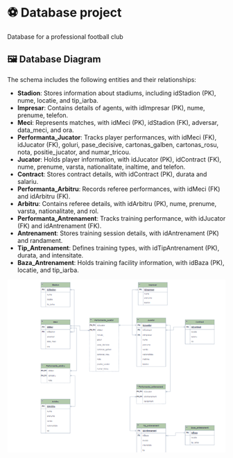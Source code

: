 # ⚽ Database project
Database for a professional football club

## 🖼 Database Diagram

The schema includes the following entities and their relationships:
- **Stadion**: Stores information about stadiums, including idStadion (PK), nume, locatie, and tip_iarba.
- **Impresar**: Contains details of agents, with idImpresar (PK), nume, prenume, telefon.
- **Meci**: Represents matches, with idMeci (PK), idStadion (FK), adversar, data_meci, and ora.
- **Performanta_Jucator**: Tracks player performances, with idMeci (FK), idJucator (FK), goluri, pase_decisive, cartonas_galben, cartonas_rosu, nota, positie_jucator, and numar_tricou.
- **Jucator**: Holds player information, with idJucator (PK), idContract (FK), nume, prenume, varsta, nationalitate, inaltime, and telefon.
- **Contract**: Stores contract details, with idContract (PK), durata and salariu.
- **Performanta_Arbitru**: Records referee performances, with idMeci (FK) and idArbitru (FK).
- **Arbitru**: Contains referee details, with idArbitru (PK), nume, prenume, varsta, nationalitate, and rol.
- **Performanta_Antrenament**: Tracks training performance, with idJucator (FK) and idAntrenament (FK).
- **Antrenament**: Stores training session details, with idAntrenament (PK) and randament.
- **Tip_Antrenament**: Defines training types, with idTipAntrenament (PK), durata, and intensitate.
- **Baza_Antrenament**: Holds training facility information, with idBaza (PK), locatie, and tip_iarba.

![Diagram](./diagrama.png)
